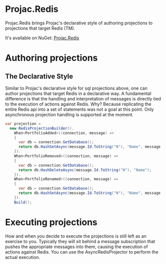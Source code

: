 # Projac.Redis

Projac.Redis brings Projac's declarative style of authoring projections to projections that target Redis (TM).

It's available on NuGet: [Projac.Redis](https://www.nuget.org/packages/Projac.Redis/)

# Authoring projections

## The Declarative Style

Similar to Projac's declarative style for sql projections above, one can author projections that target Redis in a declarative way. A fundamental difference is that the handling and interpretation of messages is directly tied to the execution of actions against Redis. Why? Because replicating the entire Redis api into a set of statements was not a goal at this point. Only asynchronous projection handling is supported at the moment.

```csharp
var projection =
  new RedisProjectionBuilder().
    When<PortfolioAdded>((connection, message) =>
    {
      var db = connection.GetDatabase();
      return db.HashSetAsync(message.Id.ToString("N"), "Name", message.Name);
    }).
    When<PortfolioRemoved>((connection, message) =>
    {
      var db = connection.GetDatabase();
      return db.HashDeleteAsync(message.Id.ToString("N"), "Name");
    }).
    When<PortfolioRenamed>((connection, message) =>
    {
      var db = connection.GetDatabase();
      return db.HashSetAsync(message.Id.ToString("N"), "Name", message.Name);
    }).
    Build();
```

# Executing projections

How and when you decide to execute the projections is still left as an exercise to you. Typically they will sit behind a message subscription that pushes the appropriate messages into them, causing the execution of actions against Redis. You can use the AsyncRedisProjector to perform the actual execution.